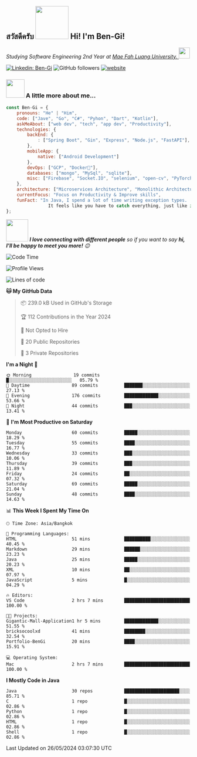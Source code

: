 <h2><p><a href="https://giphy.com/gifs/bread-L3nWlmgyqCeU8"></a></p>สวัสดีครับ <img src="https://media.giphy.com/media/L3nWlmgyqCeU8/giphy.gif" width="90" frameBorder="0" class="giphy-embed" allowFullScreen></img> Hi! I'm Ben-Gi!</h2>
<p><em>Studying Software Engineering 2nd Year at <a href="https://en.mfu.ac.th/home.html"> Mae Fah Luang University.
</a><img src="https://media.giphy.com/media/WUlplcMpOCEmTGBtBW/giphy.gif" width="30"> </em></p>


[![Linkedin: Ben-Gi](https://img.shields.io/badge/-BenGi-blue?style=flat-square&logo=Linkedin&logoColor=white&link=https://www.linkedin.com/in/nimit-tanbooutor-798139246/)](https://www.linkedin.com/in/nimit-tanbooutor-798139246/)
![GitHub followers](https://img.shields.io/github/followers/6531503042?label=Follow&style=social)
[![website](https://img.shields.io/badge/Website-46a2f1.svg?&style=flat-square&logo=Google-Chrome&logoColor=white&link=https://6531503042.github.io/Portfolio-BenGi/)](https://6531503042.github.io/Portfolio-BenGi/)

### <img src="https://media.giphy.com/media/VgCDAzcKvsR6OM0uWg/giphy.gif" width="50"> A little more about me...  

```javascript
const Ben-Gi = {
    pronouns: "He" | "Him",
    code: ["Jave", "Go", "C#", "Pyhon", "Dart", "Kotlin"],
    askMeAbout: ["web dev", "tech", "app dev", "Productivity"],
    technologies: {
        backEnd: {
            : ["Spring Boot", "Gin", "Express", "Node.js", "FastAPI"],
        },
        mobileApp: {
            native: ["Android Development"]
        },
        devOps: ["GCP", "Docker🐳"],
        databases: ["mongo", "MySql", "sqlite"],
        misc: ["Firebase", "Socket.IO", "selenium", "open-cv", "PyTorch"]
    },
    architecture: ["Microservices Architecture", "Monolithic Architecture", "Single page applications"],
    currentFocus: "Focus on Productivity & Improve skills",
    funFact: "In Java, I spend a lot of time writing exception types. 
                It feels like you have to catch everything, just like in baseball."
};
```

<img src="https://media.giphy.com/media/LnQjpWaON8nhr21vNW/giphy.gif" width="60"> <em><b>I love connecting with different people</b> so if you want to say <b>hi, I'll be happy to meet you more!</b> 😊</em>

<!--START_SECTION:waka-->
![Code Time](http://img.shields.io/badge/Code%20Time-3%20hrs%2043%20mins-blue)

![Profile Views](http://img.shields.io/badge/Profile%20Views-235-blue)

![Lines of code](https://img.shields.io/badge/From%20Hello%20World%20I%27ve%20Written-1.1%20million%20lines%20of%20code-blue)

**🐱 My GitHub Data** 

> 📦 239.0 kB Used in GitHub's Storage 
 > 
> 🏆 112 Contributions in the Year 2024
 > 
> 🚫 Not Opted to Hire
 > 
> 📜 20 Public Repositories 
 > 
> 🔑 3 Private Repositories 
 > 
**I'm a Night 🦉** 

```text
🌞 Morning                19 commits          █░░░░░░░░░░░░░░░░░░░░░░░░   05.79 % 
🌆 Daytime                89 commits          ███████░░░░░░░░░░░░░░░░░░   27.13 % 
🌃 Evening                176 commits         █████████████░░░░░░░░░░░░   53.66 % 
🌙 Night                  44 commits          ███░░░░░░░░░░░░░░░░░░░░░░   13.41 % 
```
📅 **I'm Most Productive on Saturday** 

```text
Monday                   60 commits          █████░░░░░░░░░░░░░░░░░░░░   18.29 % 
Tuesday                  55 commits          ████░░░░░░░░░░░░░░░░░░░░░   16.77 % 
Wednesday                33 commits          ███░░░░░░░░░░░░░░░░░░░░░░   10.06 % 
Thursday                 39 commits          ███░░░░░░░░░░░░░░░░░░░░░░   11.89 % 
Friday                   24 commits          ██░░░░░░░░░░░░░░░░░░░░░░░   07.32 % 
Saturday                 69 commits          █████░░░░░░░░░░░░░░░░░░░░   21.04 % 
Sunday                   48 commits          ████░░░░░░░░░░░░░░░░░░░░░   14.63 % 
```


📊 **This Week I Spent My Time On** 

```text
🕑︎ Time Zone: Asia/Bangkok

💬 Programming Languages: 
HTML                     51 mins             ██████████░░░░░░░░░░░░░░░   40.45 % 
Markdown                 29 mins             ██████░░░░░░░░░░░░░░░░░░░   23.23 % 
Java                     25 mins             █████░░░░░░░░░░░░░░░░░░░░   20.23 % 
XML                      10 mins             ██░░░░░░░░░░░░░░░░░░░░░░░   07.97 % 
JavaScript               5 mins              █░░░░░░░░░░░░░░░░░░░░░░░░   04.29 % 

🔥 Editors: 
VS Code                  2 hrs 7 mins        █████████████████████████   100.00 % 

🐱‍💻 Projects: 
Gigantic-Mall-Application1 hr 5 mins         █████████████░░░░░░░░░░░░   51.55 % 
bricksocoolxd            41 mins             ████████░░░░░░░░░░░░░░░░░   32.54 % 
Portfolio-BenGi          20 mins             ████░░░░░░░░░░░░░░░░░░░░░   15.91 % 

💻 Operating System: 
Mac                      2 hrs 7 mins        █████████████████████████   100.00 % 
```

**I Mostly Code in Java** 

```text
Java                     30 repos            █████████████████████░░░░   85.71 % 
C                        1 repo              █░░░░░░░░░░░░░░░░░░░░░░░░   02.86 % 
Python                   1 repo              █░░░░░░░░░░░░░░░░░░░░░░░░   02.86 % 
HTML                     1 repo              █░░░░░░░░░░░░░░░░░░░░░░░░   02.86 % 
Shell                    1 repo              █░░░░░░░░░░░░░░░░░░░░░░░░   02.86 % 
```




 Last Updated on 26/05/2024 03:07:30 UTC
<!--END_SECTION:waka-->
